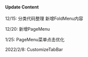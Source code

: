 #### Update Content

12/15: 分类代码整理 新增FoldMenu内容

12/20: 新增PageMenu

1/25: PageMenu菜单点击优化

2022/2/8: CustomizeTabBar
